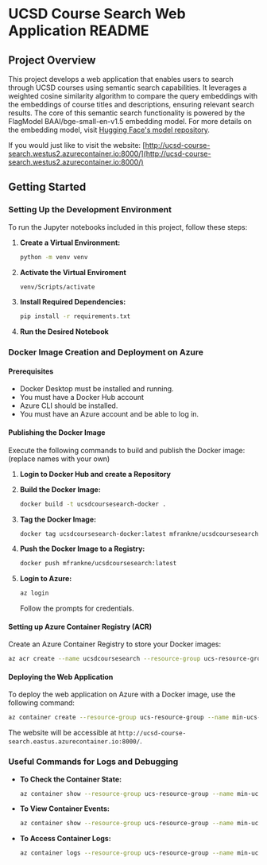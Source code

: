 
# UCSD Course Search Web Application README

## Project Overview
This project develops a web application that enables users to search through UCSD courses using semantic search capabilities. It leverages a weighted cosine similarity algorithm to compare the query embeddings with the embeddings of course titles and descriptions, ensuring relevant search results. The core of this semantic search functionality is powered by the FlagModel BAAI/bge-small-en-v1.5 embedding model. For more details on the embedding model, visit [Hugging Face's model repository](https://huggingface.co/BAAI/bge-small-en-v1.5).

If you would just like to visit the website: [http://ucsd-course-search.westus2.azurecontainer.io:8000/](http://ucsd-course-search.westus2.azurecontainer.io:8000/)

## Getting Started

### Setting Up the Development Environment
To run the Jupyter notebooks included in this project, follow these steps:

1. **Create a Virtual Environment:**
   ```sh
   python -m venv venv
   ```
2. **Activate the Virtual Enviroment**
    ```sh
    venv/Scripts/activate
    ```
3. **Install Required Dependencies:**
   ```sh
   pip install -r requirements.txt
   ```
4. **Run the Desired Notebook**

### Docker Image Creation and Deployment on Azure

#### Prerequisites
- Docker Desktop must be installed and running.
- You must have a Docker Hub account
- Azure CLI should be installed.
- You must have an Azure account and be able to log in.

#### Publishing the Docker Image
Execute the following commands to build and publish the Docker image: (replace names with your own)
1. **Login to Docker Hub and create a Repository**

2. **Build the Docker Image:**
   ```sh
   docker build -t ucsdcoursesearch-docker .
   ```
3. **Tag the Docker Image:**
   ```sh
   docker tag ucsdcoursesearch-docker:latest mfrankne/ucsdcoursesearch:latest
   ```
4. **Push the Docker Image to a Registry:**
   ```sh
   docker push mfrankne/ucsdcoursesearch:latest
   ```
5. **Login to Azure:**
   ```sh
   az login
   ```
   Follow the prompts for credentials.

#### Setting up Azure Container Registry (ACR)
Create an Azure Container Registry to store your Docker images:

```sh
az acr create --name ucsdcoursesearch --resource-group ucs-resource-group --sku standard --admin-enabled true
```

#### Deploying the Web Application
To deploy the web application on Azure with a Docker image, use the following command:

```sh
az container create --resource-group ucs-resource-group --name min-ucs-app-instance --image mfrankne/ucsdcoursesearch:latest --cpu 2 --memory 3 --dns-name-label ucsd-course-search --ports 8000
```

The website will be accessible at `http://ucsd-course-search.eastus.azurecontainer.io:8000/`.

### Useful Commands for Logs and Debugging
- **To Check the Container State:**
  ```sh
  az container show --resource-group ucs-resource-group --name min-ucs-app-instance --query containers[0].instanceView.currentState.state
  ```
- **To View Container Events:**
  ```sh
  az container show --resource-group ucs-resource-group --name min-ucs-app-instance --query instanceView.events
  ```
- **To Access Container Logs:**
  ```sh
  az container logs --resource-group ucs-resource-group --name min-ucs-app-instance
  ```
